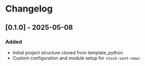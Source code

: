 # Changelog

## [0.1.0] - 2025-05-08

### Added

- Initial project structure cloned from template_python
- Custom configuration and module setup for `stock-sent-news`
